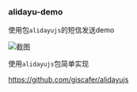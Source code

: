 ### alidayu-demo

使用包`alidayujs`的短信发送demo


![截图](https://github.com/giscafer/alidayu-sign-nodejs/blob/master/images/screenshot.png)



使用`alidayujs`包简单实现

https://github.com/giscafer/alidayujs


